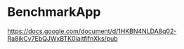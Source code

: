 # BenchmarkApp

https://docs.google.com/document/d/1HKBN4NLDA8q02-Ra8ikCv7EbQJWxBTK0iajtfifnXks/pub
